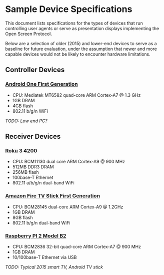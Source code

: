 # Sample Device Specifications

This document lists specifications for the types of devices that run controlling
user agents or serve as presentation displays implementing the Open Screen
Protocol.

Below are a selection of older (2015) and lower-end devices to serve as a
baseline for future evaluation, under the assumption that newer and more capable
devices would not be likely to encounter hardware limitations.

## Controller Devices

### [Android One First Generation](https://en.wikipedia.org/wiki/Micromax_Canvas_A1)

- CPU: Mediatek MT6582 quad-core ARM Cortex-A7 @ 1.3 GHz
- 1GB DRAM
- 4GB flash
- 802.11 b/g/n WiFi

*TODO: Low end PC?*

## Receiver Devices

### [Roku 3 4200](https://en.wikipedia.org/wiki/Roku#Third_generation)

- CPU: BCM11130 dual core ARM Cortex-A9 @ 900 MHz
- 512MB DDR3 DRAM
- 256MB flash
- 100base-T Ethernet
- 802.11 a/b/g/n dual-band WiFi

### [Amazon Fire TV Stick First Generation](https://en.wikipedia.org/wiki/Amazon_Fire_TV#First_generation_2)

- CPU: BCM28145 dual-core ARM Cortex-A9 @ 1.2GHz
- 1GB DRAM
- 8GB flash
- 802.11 b/g/n dual-band WiFi

### [Raspberry PI 2 Model B2](https://en.wikipedia.org/wiki/Raspberry_Pi#Specifications)

- CPU: BCM2836 32-bit quad-core ARM Cortex-A7 @ 900 MHz
- 1GB DRAM
- 10/100base-T Ethernet via USB

*TODO: Typical 2015 smart TV, Android TV stick*
